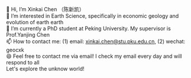 👋 Hi, I’m Xinkai Chen （陈新凯）  
👀 I’m interested in Earth Science, specifically in economic geology and evolution of earth earth  
🌱 I’m currently a PhD student at Peking University. My supervisor is Prof.Yanjing Chen  
📫 How to contact me: (1) email: xinkai.chen@stu.pku.edu.cn, (2) wechat: geocxk  
😄 Feel free to contact me via email! I check my email every day and will respond to all  
Let's explore the unknow world!

<!---
xinkaichen-geo/xinkaichen-geo is a ✨ special ✨ repository because its `README.md` (this file) appears on your GitHub profile.
You can click the Preview link to take a look at your changes.
--->
